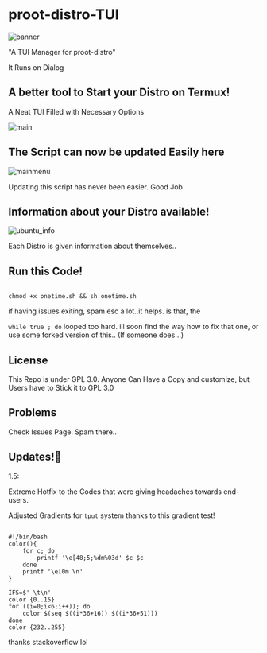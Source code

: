 # proot-distro-TUI

![banner](img-src/banner.png)

"A TUI Manager for proot-distro" 

It Runs on Dialog

## A better tool to Start your Distro on Termux!

A Neat TUI Filled with Necessary Options

![main](img-src/sel_src01.jpg)

## The Script can now be updated Easily here

![mainmenu](img-src/main_sel_src02.jpg)

Updating this script has never been easier. Good Job

## Information about your Distro available!

![ubuntu_info](img-src/desc_dis.jpg)

Each Distro is given information about themselves..

## Run this Code!

``` 

chmod +x onetime.sh && sh onetime.sh 

```

if having issues exiting, spam esc a lot..it helps. is that, the 

``` while true ; do ``` looped too hard. ill soon find the way how to fix that one, or use some forked version of this..  (If someone does...)


## License

This Repo is under GPL 3.0. Anyone Can Have a Copy and customize, but Users have to Stick it to GPL 3.0

## Problems

Check Issues Page. Spam there..

## Updates!🔧

1.5:

Extreme Hotfix to the Codes that were giving headaches towards end-users.

Adjusted Gradients for ` tput ` system thanks to this gradient test!

```

#!/bin/bash
color(){
    for c; do
        printf '\e[48;5;%dm%03d' $c $c
    done
    printf '\e[0m \n'
}

IFS=$' \t\n'
color {0..15}
for ((i=0;i<6;i++)); do
    color $(seq $((i*36+16)) $((i*36+51)))
done
color {232..255}

```

thanks stackoverflow lol